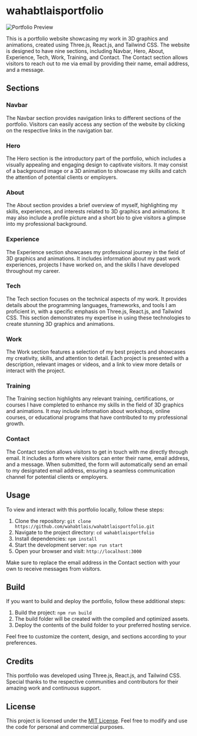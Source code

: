 # wahabtlaisportfolio

![Portfolio Preview](./preview.png)

This is a portfolio website showcasing my work in 3D graphics and animations, created using Three.js, React.js, and Tailwind CSS. The website is designed to have nine sections, including Navbar, Hero, About, Experience, Tech, Work, Training, and Contact. The Contact section allows visitors to reach out to me via email by providing their name, email address, and a message.

## Sections

### Navbar

The Navbar section provides navigation links to different sections of the portfolio. Visitors can easily access any section of the website by clicking on the respective links in the navigation bar.

### Hero

The Hero section is the introductory part of the portfolio, which includes a visually appealing and engaging design to captivate visitors. It may consist of a background image or a 3D animation to showcase my skills and catch the attention of potential clients or employers.

### About

The About section provides a brief overview of myself, highlighting my skills, experiences, and interests related to 3D graphics and animations. It may also include a profile picture and a short bio to give visitors a glimpse into my professional background.

### Experience

The Experience section showcases my professional journey in the field of 3D graphics and animations. It includes information about my past work experiences, projects I have worked on, and the skills I have developed throughout my career.

### Tech

The Tech section focuses on the technical aspects of my work. It provides details about the programming languages, frameworks, and tools I am proficient in, with a specific emphasis on Three.js, React.js, and Tailwind CSS. This section demonstrates my expertise in using these technologies to create stunning 3D graphics and animations.

### Work

The Work section features a selection of my best projects and showcases my creativity, skills, and attention to detail. Each project is presented with a description, relevant images or videos, and a link to view more details or interact with the project.

### Training

The Training section highlights any relevant training, certifications, or courses I have completed to enhance my skills in the field of 3D graphics and animations. It may include information about workshops, online courses, or educational programs that have contributed to my professional growth.

### Contact

The Contact section allows visitors to get in touch with me directly through email. It includes a form where visitors can enter their name, email address, and a message. When submitted, the form will automatically send an email to my designated email address, ensuring a seamless communication channel for potential clients or employers.

## Usage

To view and interact with this portfolio locally, follow these steps:

1. Clone the repository: `git clone https://github.com/wahabtlais/wahabtlaisportfolio.git`
2. Navigate to the project directory: `cd wahabtlaisportfolio`
3. Install dependencies: `npm install`
4. Start the development server: `npm run start`
5. Open your browser and visit: `http://localhost:3000`

Make sure to replace the email address in the Contact section with your own to receive messages from visitors.

## Build

If you want to build and deploy the portfolio, follow these additional steps:

1. Build the project: `npm run build`
2. The build folder will be created with the compiled and optimized assets.
3. Deploy the contents of the build folder to your preferred hosting service.

Feel free to customize the content, design, and sections according to your preferences.

## Credits

This portfolio was developed using Three.js, React.js, and Tailwind CSS. Special thanks to the respective communities and contributors for their amazing work and continuous support.

## License

This project is licensed under the [MIT License](https://opensource.org/licenses/MIT). Feel free to modify and use the code for personal and commercial purposes.
